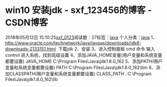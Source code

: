 # win10 安装jdk - sxf_123456的博客 - CSDN博客
2018年05月12日 15:10:25[sxf_0123](https://me.csdn.net/sxf_123456)阅读数：27标签：[java](https://so.csdn.net/so/search/s.do?q=java&t=blog)
个人分类：[java](https://blog.csdn.net/sxf_123456/article/category/6733911)
1、http://www.oracle.com/technetwork/java/javase/downloads/jdk8-downloads-2133151.html
 下载jdk
2、安装
3、进入控制面板
cmd 命令 输入control
进入系统，找到高级设置
4、添加JAVA_HOME变量(用户变量和系统变量都要设置)
JAVA_HOME
C:\Program Files\Java\jdk1.8.0_162
5、添加PATH(用户变量和系统变量都要设置)
PATH
C:\Program Files\Java\jdk1.8.0_162\bin
6、添加CLASSPATH(用户变量和系统变量都要设置)
CLASS_PATH
.:C:\Program Files\Java\jdk1.8.0_162\lib
